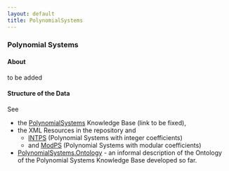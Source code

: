```yaml
---
layout: default
title: PolynomialSystems
---
```


### Polynomial Systems

#### About

to be added

#### Structure of the Data

See

-   the [PolynomialSystems](http://symbolicdata.org/Data/PolynomialSystems) Knowledge Base (link to be fixed),
-   the XML Resources in the repository and
    -   [INTPS](http://symbolicdata.org/XMLResources/INTPS) (Polynomial Systems with integer coefficients)
    -   and [ModPS](http://symbolicdata.org/XMLResources/ModPS) (Polynomial Systems with modular coefficients)
-   [PolynomialSystems.Ontology](PolynomialSystems.Ontology "wikilink") - an informal description of the Ontology of the Polynomial Systems Knowledge Base developed so far.


